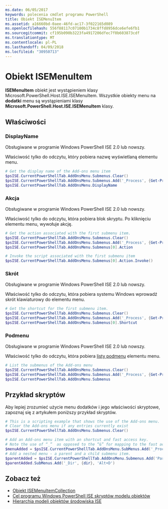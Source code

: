 ```yaml
---
ms.date: 06/05/2017
keywords: polecenia cmdlet programu PowerShell
title: Obiekt ISEMenuItem
ms.assetid: a16660bd-0aee-46fd-ac17-3f022165d089
ms.openlocfilehash: 556f88117c07100b1734c8ffd8956dce6efe6fb1
ms.sourcegitcommit: cf195b090b3223fa4917206dfec7f0b603873cdf
ms.translationtype: MT
ms.contentlocale: pl-PL
ms.lasthandoff: 04/09/2018
ms.locfileid: "30950713"
---
```

# <a name="the-isemenuitem-object"></a>Obiekt ISEMenuItem

**ISEMenuItem** obiekt jest wystąpieniem klasy Microsoft.PowerShell.Host.ISE.ISEMenuItem. Wszystkie obiekty menu na **dodatki** menu są wystąpieniami klasy **Microsoft.PowerShell.Host.ISE.ISEMenuItem** klasy.

## <a name="properties"></a>Właściwości

### <a name="displayname"></a>DisplayName

Obsługiwane w programie Windows PowerShell ISE 2.0 lub nowszy.

Właściwość tylko do odczytu, który pobiera nazwę wyświetlaną elementu menu.

```powershell
# Get the display name of the Add-ons menu item
$psISE.CurrentPowerShellTab.AddOnsMenu.Submenus.Clear()
$psISE.CurrentPowerShellTab.AddOnsMenu.Submenus.Add('_Process', {Get-Process}, 'Alt+P')
$psISE.CurrentPowerShellTab.AddOnsMenu.DisplayName
```

### <a name="action"></a>Akcja

Obsługiwane w programie Windows PowerShell ISE 2.0 lub nowszy.

Właściwość tylko do odczytu, która pobiera blok skryptu. Po kliknięciu elementu menu, wywołuje akcję.

```powershell
# Get the action associated with the first submenu item.
$psISE.CurrentPowerShellTab.AddOnsMenu.Submenus.Clear()
$psISE.CurrentPowerShellTab.AddOnsMenu.Submenus.Add('_Process', {Get-Process}, 'Alt+P')
$psISE.CurrentPowerShellTab.AddOnsMenu.Submenus[0].Action

# Invoke the script associated with the first submenu item
$psISE.CurrentPowerShellTab.AddOnsMenu.Submenus[0].Action.Invoke()
```

### <a name="shortcut"></a>Skrót

Obsługiwane w programie Windows PowerShell ISE 2.0 lub nowszy.

Właściwość tylko do odczytu, która pobiera systemu Windows wprowadź skrót klawiaturowy do elementu menu.

```powershell
# Get the shortcut for the first submenu item.
$psISE.CurrentPowerShellTab.AddOnsMenu.Submenus.Clear()
$psISE.CurrentPowerShellTab.AddOnsMenu.Submenus.Add('_Process', {Get-Process}, 'Alt+P')
$psISE.CurrentPowerShellTab.AddOnsMenu.Submenus[0].Shortcut
```

### <a name="submenus"></a>Podmenu

Obsługiwane w programie Windows PowerShell ISE 2.0 lub nowszy.

Właściwość tylko do odczytu, która pobiera [listy podmenu](The-ISEMenuItemCollection-Object.md) elementu menu.

```powershell
# List the submenus of the Add-ons menu
$psISE.CurrentPowerShellTab.AddOnsMenu.Submenus.Clear()
$psISE.CurrentPowerShellTab.AddOnsMenu.Submenus.Add('_Process', {Get-Process}, 'Alt+P')
$psISE.CurrentPowerShellTab.AddOnsMenu.Submenus
```

## <a name="scripting-example"></a>Przykład skryptów

Aby lepiej zrozumieć użycie menu dodatków i jego właściwości skryptowe, zapoznaj się z artykułem poniższy przykład skryptów.

```powershell
# This is a scripting example that shows the use of the Add-ons menu.
# Clear the Add-ons menu if any entries currently exist
$psISE.CurrentPowerShellTab.AddOnsMenu.Submenus.Clear()

# Add an Add-ons menu item with an shortcut and fast access key.
# Note the use of “_”  as opposed to the “&” for mapping to the fast access key letter for the menu item.
$menuAdded = $psISE.CurrentPowerShellTab.AddOnsMenu.SubMenus.Add('_Process', {Get-Process}, 'Alt+P')
# Add a nested menu - a parent and a child submenu item.
$parentAdded = $psISE.CurrentPowerShellTab.AddOnsMenu.Submenus.Add('Parent', $null, $null)
$parentAdded.SubMenus.Add('_Dir', {dir}, 'Alt+D')
```

## <a name="see-also"></a>Zobacz też

- [Obiekt ISEMenuItemCollection](The-ISEMenuItemCollection-Object.md)
- [Cel programu Windows PowerShell ISE skryptów modelu obiektów](Purpose-of-the-Windows-PowerShell-ISE-Scripting-Object-Model.md)
- [Hierarchia modeli obiektów środowiska ISE](The-ISE-Object-Model-Hierarchy.md)